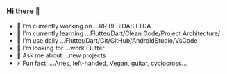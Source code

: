 ### Hi there 👋



- 🔭 I’m currently working on ...RR BEBIDAS LTDA
- 🌱 I’m currently learning ...Flutter/Dart/Clean Code/Project Architecture/
- 👯 I’m use daily ...Flutter/Dart/Git/GitHub/AndroidStudio/VsCode
- 🤔 I’m looking for ...work Flutter
- 💬 Ask me about ...new projects
- ⚡ Fun fact: ...Aries, left-handed, Vegan, guitar, cyclocross...
